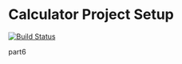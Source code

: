 # Calculator Project Setup
[![Build Status](https://app.travis-ci.com/Rajesh007x/calc2.svg?branch=part4)](https://app.travis-ci.com/Rajesh007x/calc2)

part6
